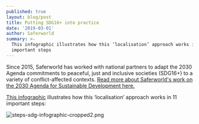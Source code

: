 ```yaml
---
published: true
layout: blog/post
title: Putting SDG16+ into practice
date: '2019-03-01'
author: Saferworld
summary: >-
  This infographic illustrates how this ‘localisation’ approach works in 11
  important steps
---
```

Since 2015, Saferworld has worked with national partners to adapt the 2030 Agenda commitments to peaceful, just and inclusive societies (SDG16+) to a variety of conflict-affected contexts. [Read more about Saferworld's work on the 2030 Agenda for Sustainable Development here.](https://www.saferworld.org.uk/global-action-against-conflict/2030-agenda)

[This infographic](https://www.saferworld.org.uk/multimedia/putting-sdg16-into-practice) illustrates how this ‘localisation’ approach works in 11 important steps:

![steps-sdg-infographic-cropped2.png]({{site.baseurl}}/img/steps-sdg-infographic-cropped2.png)

